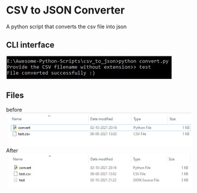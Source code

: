 # CSV to JSON Converter
A python script that converts the csv file into json

## CLI interface
![image](https://github.com/hastagAB/Awesome-Python-Scripts/blob/master/csv_to_json/img/CLI.jpg)

## Files
before<br/>
![before](https://github.com/hastagAB/Awesome-Python-Scripts/blob/master/csv_to_json/img/before.jpg)<br/>
After<br/>
![after](https://github.com/hastagAB/Awesome-Python-Scripts/blob/master/csv_to_json/img/after.jpg)
